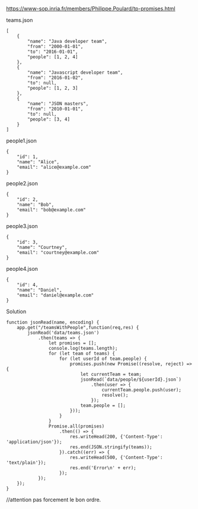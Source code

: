 



https://www-sop.inria.fr/members/Philippe.Poulard/tp-promises.html



teams.json

    [
        {
            "name": "Java developer team",
            "from": "2000-01-01",
            "to": "2016-01-01",
            "people": [1, 2, 4]
        },
        {
            "name": "Javascript developer team",
            "from": "2016-01-02",
            "to": null,
            "people": [1, 2, 3]
        },
        {
            "name": "JSON masters",
            "from": "2010-01-01",
            "to": null,
            "people": [3, 4]
        }
    ]

people1.json

    {
        "id": 1,
        "name": "Alice",
        "email": "alice@example.com"
    }

people2.json

    {
        "id": 2,
        "name": "Bob",
        "email": "bob@example.com"
    }

people3.json

    {
        "id": 3,
        "name": "Courtney",
        "email": "courtney@example.com"
    }

people4.json

    {
        "id": 4,
        "name": "Daniel",
        "email": "daniel@example.com"
    }


Solution


    function jsonRead(name, encoding) {
        app.get("/teamsWithPeople",function(req,res) {
            jsonRead('data/teams.json')
                .then(teams => {
                    let promises = [];
                    console.log(teams.length);
                    for (let team of teams) {
                        for (let userId of team.people) {
                            promises.push(new Promise((resolve, reject) => {
                                let currentTeam = team;
                                jsonRead(`data/people/${userId}.json`)
                                    .then(user => {
                                        currentTeam.people.push(user);
                                        resolve();
                                    });
                                team.people = [];
                            }));
                        }
                    }
                    Promise.all(promises)
                        .then(() => {
                            res.writeHead(200, {'Content-Type': 'application/json'});
                            res.end(JSON.stringify(teams));
                        }).catch((err) => {
                            res.writeHead(500, {'Content-Type': 'text/plain'});
                            res.end('Error\n' + err);
                        });
                });    
        });
    }


//attention pas forcement le bon ordre.